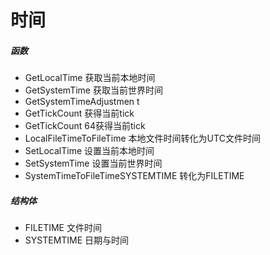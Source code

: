 # 时间

##### 函数

- GetLocalTime 获取当前本地时间
- GetSystemTime 获取当前世界时间
- GetSystemTimeAdjustmen t
- GetTickCount 获得当前tick
- GetTickCount 64获得当前tick
- LocalFileTimeToFileTime 本地文件时间转化为UTC文件时间
- SetLocalTime 设置当前本地时间
- SetSystemTime 设置当前世界时间
- SystemTimeToFileTimeSYSTEMTIME 转化为FILETIME

##### 结构体

- FILETIME 文件时间
- SYSTEMTIME 日期与时间
